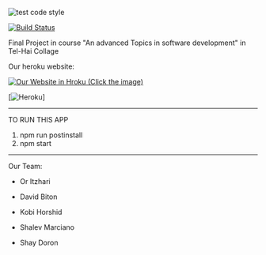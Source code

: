 ![test code style](https://github.com/shayd2110/weatherFinalProject/workflows/test%20code%20style/badge.svg)

[![Build Status](https://travis-ci.com/shayd2110/weatherFinalProject.svg?branch=master)](https://travis-ci.com/shayd2110/weatherFinalProject)

Final Project in course "An advanced Topics in software development" in Tel-Hai Collage

Our heroku website:

[![Our Website in Hroku (Click the image)](https://static.wixstatic.com/media/2e9396_103b37a8b01043a2a5b297b20c2b2e68~mv2.png/v1/fill/w_925,h_534,al_c,q_90,usm_0.66_1.00_0.01/2e9396_103b37a8b01043a2a5b297b20c2b2e68~mv2.webp)](https://weather-final-project.herokuapp.com)

[![Heroku](http://heroku-badge.herokuapp.com/?app=weather-final-project)]

---

TO RUN THIS APP

1. npm run postinstall
2. npm start

---

Our Team:

-   Or Itzhari

-   David Biton

-   Kobi Horshid

-   Shalev Marciano

-   Shay Doron
